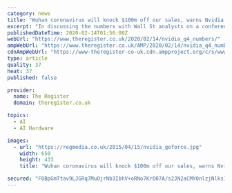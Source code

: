 ```yaml
---
category: news
title: "Wuhan coronavirus will knock $100m off our sales, warns Nvidia. Now get a load of our AI-driven data-center numbers"
excerpt: "In discussing the numbers with Wall St analysts on a conference call, CEO Jensen Huang credited the data center boost to the growth of organizations fitting Nv chips to servers to accelerate AI workloads. With more companies and researchers looking to craft deep-learning projects, Huang says his company's GPUs are in high demand. \"The primary ..."
publishedDateTime: 2020-02-14T01:56:00Z
webUrl: "https://www.theregister.co.uk/2020/02/14/nvidia_q4_numbers/"
ampWebUrl: "https://www.theregister.co.uk/AMP/2020/02/14/nvidia_q4_numbers/"
cdnAmpWebUrl: "https://www-theregister-co-uk.cdn.ampproject.org/c/s/www.theregister.co.uk/AMP/2020/02/14/nvidia_q4_numbers/"
type: article
quality: 37
heat: 37
published: false

provider:
  name: The Register
  domain: theregister.co.uk

topics:
  - AI
  - AI Hardware

images:
  - url: "https://regmedia.co.uk/2015/04/15/nvidia_geforce.jpg"
    width: 650
    height: 433
    title: "Wuhan coronavirus will knock $100m off our sales, warns Nvidia. Now get a load of our AI-driven data-center numbers"

secured: "F0BpGmTtav9LJGRq7MuOjrNb3IbhV+oRNo7KrO07A/s2JN2aCMY0nlzjNlksICgYnHjOT2gg312WiwTTWE2oW/otzQVnb0ZBV8HOAZ9DDJfkBTbSegXNT3RBktMXGvjLXYx8L5NL86Op3e/oqBojVKvk6urNoXj79Hbyy80zfFkp3XwNgtrkVk5wFXIswM/x0q/2pD47uBeLpiINUIdkCmobZDpGpQWUKcrVhRRbYa6s0604gOvqD/G9zBjryXo6mQA5gPka1NrrFeFHnqCS3EbFQn7xhwDWPFU59cCrwIqFgROv5SXDxRzLCJKQgPe8;EKoBnLzmy2pmru/Z3VHwJQ=="
---
```


